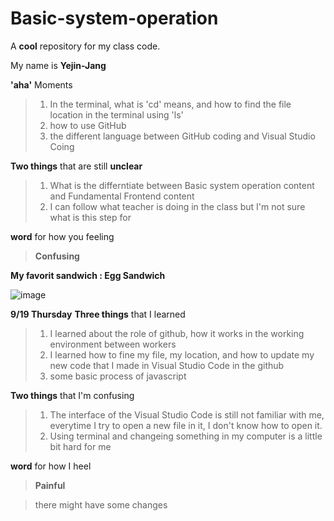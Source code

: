 # Basic-system-operation
A **cool** repository for my class code.

My name is **Yejin-Jang**

  **'aha'** Moments
>1. In the terminal, what is 'cd' means, and how to find the file location in the terminal using 'ls'
>2. how to use GitHub
>3. the different language between GitHub coding and Visual Studio Coing

  **Two things** that are still **unclear**
>1. What is the differntiate between Basic system operation content and Fundamental Frontend content
>2. I can follow what teacher is doing in the class but I'm not sure what is this step for 

  **word** for how you feeling
> **Confusing**

**My favorit sandwich : Egg Sandwich**

 ![image](https://github.com/user-attachments/assets/d68cef4e-e371-4fcd-bf54-eebc0d19d24e)


 **9/19 Thursday** 
 **Three things** that I learned 
>1. I learned about the role of github, how it works in the working environment between workers
>2. I learned how to fine my file, my location, and how to update my new code that I made in Visual Studio Code in the github
>3. some basic process of javascript 

 **Two things** that I'm confusing
>1. The interface of the Visual Studio Code is still not familiar with me, everytime I try to open a new file in it, I don't know how to open it.
>2. Using terminal and changeing something in my computer is a little bit hard for me

 **word** for how I heel
>**Painful**


> there might have some changes
> 






